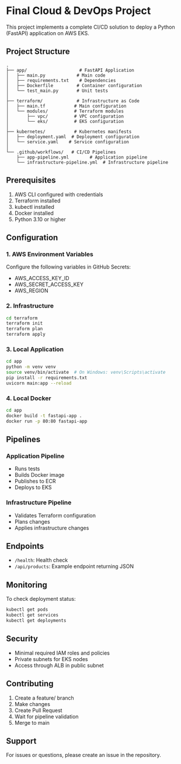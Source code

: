 # Final Cloud & DevOps Project

This project implements a complete CI/CD solution to deploy a Python (FastAPI) application on AWS EKS.

## Project Structure

```
.
├── app/                    # FastAPI Application
│   ├── main.py            # Main code
│   ├── requirements.txt    # Dependencies
│   ├── Dockerfile         # Container configuration
│   └── test_main.py       # Unit tests
│
├── terraform/             # Infrastructure as Code
│   ├── main.tf           # Main configuration
│   └── modules/          # Terraform modules
│       ├── vpc/          # VPC configuration
│       └── eks/          # EKS configuration
│
├── kubernetes/           # Kubernetes manifests
│   ├── deployment.yaml  # Deployment configuration
│   └── service.yaml    # Service configuration
│
└── .github/workflows/   # CI/CD Pipelines
    ├── app-pipeline.yml        # Application pipeline
    └── infrastructure-pipeline.yml  # Infrastructure pipeline
```

## Prerequisites

1. AWS CLI configured with credentials
2. Terraform installed
3. kubectl installed
4. Docker installed
5. Python 3.10 or higher

## Configuration

### 1. AWS Environment Variables

Configure the following variables in GitHub Secrets:
- AWS_ACCESS_KEY_ID
- AWS_SECRET_ACCESS_KEY
- AWS_REGION

### 2. Infrastructure

```bash
cd terraform
terraform init
terraform plan
terraform apply
```

### 3. Local Application

```bash
cd app
python -m venv venv
source venv/bin/activate  # On Windows: venv\Scripts\activate
pip install -r requirements.txt
uvicorn main:app --reload
```

### 4. Local Docker

```bash
cd app
docker build -t fastapi-app .
docker run -p 80:80 fastapi-app
```

## Pipelines

### Application Pipeline
- Runs tests
- Builds Docker image
- Publishes to ECR
- Deploys to EKS

### Infrastructure Pipeline
- Validates Terraform configuration
- Plans changes
- Applies infrastructure changes

## Endpoints

- `/health`: Health check
- `/api/products`: Example endpoint returning JSON

## Monitoring

To check deployment status:

```bash
kubectl get pods
kubectl get services
kubectl get deployments
```

## Security

- Minimal required IAM roles and policies
- Private subnets for EKS nodes
- Access through ALB in public subnet

## Contributing

1. Create a feature/ branch
2. Make changes
3. Create Pull Request
4. Wait for pipeline validation
5. Merge to main

## Support

For issues or questions, please create an issue in the repository. 